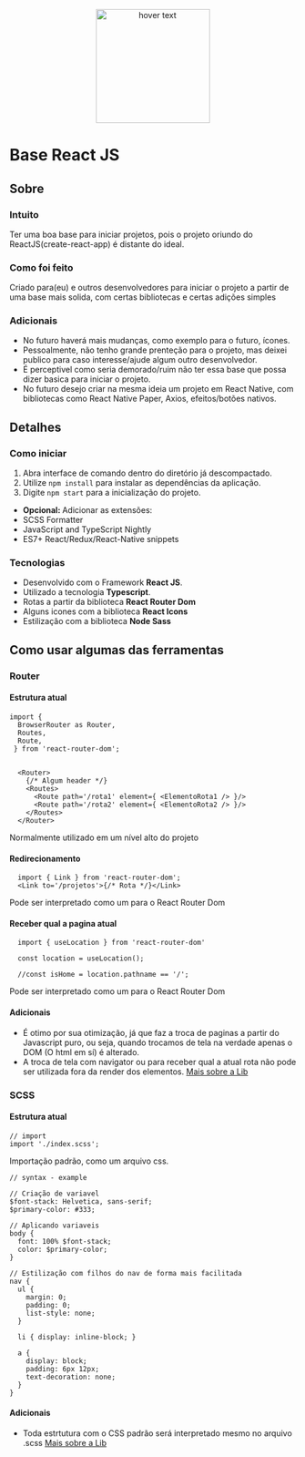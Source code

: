 <p align="center">
  <img src="/public/logo192.png" width="200px" title="hover text">
</p>

# Base React JS
## Sobre

### Intuito
Ter uma boa base para iniciar projetos, pois o projeto oriundo do ReactJS(create-react-app) é distante do ideal.

### Como foi feito
Criado para(eu) e outros desenvolvedores para iniciar o projeto a partir de uma base mais solida, com certas bibliotecas e certas adições simples

### Adicionais
- No futuro haverá mais mudanças, como exemplo para o futuro, ícones.
- Pessoalmente, não tenho grande prenteção para o projeto, mas deixei publico para caso interesse/ajude algum outro desenvolvedor.
- É perceptivel como seria demorado/ruim não ter essa base que possa dizer basica para iniciar o projeto.
- No futuro desejo criar na mesma ideia um projeto em React Native, com bibliotecas como React Native Paper, Axios, efeitos/botões nativos.

## Detalhes
### Como iniciar

1. Abra interface de comando dentro do diretório já descompactado.
2. Utilize `npm install` para instalar as dependências da aplicação.
3. Digite `npm start` para a inicialização do projeto.
- <b>Opcional: </b>Adicionar as extensões:
- SCSS Formatter
- JavaScript and TypeScript Nightly
- ES7+ React/Redux/React-Native snippets

### Tecnologias

 - Desenvolvido com o Framework <b>React JS</b>.
 - Utilizado a tecnologia <b>Typescript</b>.
 - Rotas a partir da biblioteca <b>React Router Dom</b>
 - Alguns icones com a biblioteca <b>React Icons</b>
 - Estilização com a biblioteca <b>Node Sass</b>
 
## Como usar algumas das ferramentas

### Router

#### Estrutura atual
```
import { 
  BrowserRouter as Router,
  Routes,
  Route,
 } from 'react-router-dom';
 
 
  <Router>
    {/* Algum header */} 
    <Routes>
      <Route path='/rota1' element={ <ElementoRota1 /> }/>
      <Route path='/rota2' element={ <ElementoRota2 /> }/>
    </Routes>
  </Router>
```
Normalmente utilizado em um nível alto do projeto

#### Redirecionamento
```
  import { Link } from 'react-router-dom';
  <Link to='/projetos'>{/* Rota */}</Link>
```
Pode ser interpretado como um <a> para o React Router Dom 

#### Receber qual a pagina atual
```
  import { useLocation } from 'react-router-dom'
  
  const location = useLocation();
  
  //const isHome = location.pathname == '/';
```
Pode ser interpretado como um <a> para o React Router Dom 
#### Adicionais
- É otimo por sua otimização, já que faz a troca de paginas a partir do Javascript puro, ou seja, quando trocamos de tela na verdade apenas o DOM (O html em sí) é alterado.
- A troca de tela com navigator ou para receber qual a atual rota não pode ser utilizada fora da render dos elementos.
<a href="https://v5.reactrouter.com/web/guides/quick-start">Mais sobre a Lib</a>


### SCSS

#### Estrutura atual
```
// import
import './index.scss';

```
Importação padrão, como um arquivo css.
```
// syntax - example

// Criação de variavel 
$font-stack: Helvetica, sans-serif;
$primary-color: #333;

// Aplicando variaveis
body {
  font: 100% $font-stack;
  color: $primary-color;
}

// Estilização com filhos do nav de forma mais facilitada
nav {
  ul {
    margin: 0;
    padding: 0;
    list-style: none;
  }

  li { display: inline-block; }

  a {
    display: block;
    padding: 6px 12px;
    text-decoration: none;
  }
}

```

#### Adicionais
- Toda estrtutura com o CSS padrão será interpretado mesmo no arquivo .scss
<a href="https://sass-lang.com/guide">Mais sobre a Lib</a>

